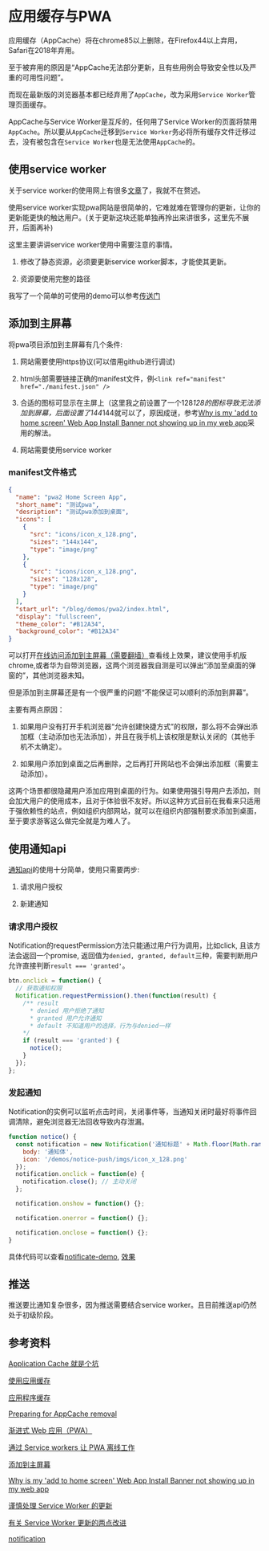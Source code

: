 # 应用缓存与PWA

应用缓存（AppCache）将在chrome85以上删除，在Firefox44以上弃用，Safari在2018年弃用。

至于被弃用的原因是“AppCache无法部分更新，且有些用例会导致安全性以及严重的可用性问题”。

而现在最新版的浏览器基本都已经弃用了`AppCache`，改为采用`Service Worker`管理页面缓存。

AppCache与Service Worker是互斥的，任何用了Service Worker的页面将禁用`AppCache`。所以要从`AppCache`迁移到`Service Worker`务必将所有缓存文件迁移过去，没有被包含在`Service Worker`也是无法使用`AppCache`的。

## 使用service worker

关于service worker的使用网上有很多[文章](https://developer.mozilla.org/zh-CN/docs/Web/Progressive_web_apps/Offline_Service_workers)了，我就不在赘述。

使用service worker实现pwa网站是很简单的，它难就难在管理你的更新，让你的更新能更快的触达用户。(关于更新这块还能单独再拎出来讲很多，这里先不展开，后面再补)

这里主要讲讲service worker使用中需要注意的事情。

1. 修改了静态资源，必须要更新service worker脚本，才能使其更新。

2. 资源要使用完整的路径

我写了一个简单的可使用的demo可以参考[传送门](https://sansui-orz.github.io/blog/demos/pwa/)

## 添加到主屏幕

将pwa项目添加到主屏幕有几个条件:

1. 网站需要使用https协议(可以借用github进行调试)

2. html头部需要链接正确的manifest文件，例`<link ref="manifest" href="./manifest.json" />`

3. 合适的图标可显示在主屏上（这里我之前设置了一个128*128的图标导致无法添加到屏幕，后面设置了144*144就可以了，原因成谜，参考[Why is my 'add to home screen' Web App Install Banner not showing up in my web app](https://stackoverflow.com/questions/43003424/why-is-my-add-to-home-screen-web-app-install-banner-not-showing-up-in-my-web-a)采用的解法。

4. 网站需要使用service worker

### manifest文件格式

```json
{
  "name": "pwa2 Home Screen App",
  "short_name": "测试pwa",
  "desription": "测试pwa添加到桌面",
  "icons": [
    {
      "src": "icons/icon_x_128.png",
      "sizes": "144x144",
      "type": "image/png"
    },
    {
      "src": "icons/icon_x_128.png",
      "sizes": "128x128",
      "type": "image/png"
    }
  ],
  "start_url": "/blog/demos/pwa2/index.html",
  "display": "fullscreen",
  "theme_color": "#B12A34",
  "background_color": "#B12A34"
}
```

可以打开[在线访问添加到主屏幕（需要翻墙）](https://sansui-orz.github.io/blog/demos/pwa2/)查看线上效果，建议使用手机版chrome,或者华为自带浏览器，这两个浏览器我自测是可以弹出“添加至桌面的弹窗的”，其他浏览器未知。

但是添加到主屏幕还是有一个很严重的问题“不能保证可以顺利的添加到屏幕”。

主要有两点原因：

1. 如果用户没有打开手机浏览器“允许创建快捷方式”的权限，那么将不会弹出添加框（主动添加也无法添加），并且在我手机上该权限是默认关闭的（其他手机不太确定）。

2. 如果用户添加到桌面之后再删除，之后再打开网站也不会弹出添加框（需要主动添加）。

这两个场景都很隐藏用户添加应用到桌面的行为。如果使用强引导用户去添加，则会加大用户的使用成本，且对于体验很不友好。所以这种方式目前在我看来只适用于强依赖性的站点，例如组织内部网站，就可以在组织内部强制要求添加到桌面，至于要求游客这么做完全就是为难人了。

## 使用通知api

[通知api](https://developer.mozilla.org/zh-CN/docs/Web/API/notification)的使用十分简单，使用只需要两步:

1. 请求用户授权

2. 新建通知

### 请求用户授权

Notification的requestPermission方法只能通过用户行为调用，比如click, 且该方法会返回一个promise, 返回值为`denied, granted, default`三种，需要判断用户允许直接判断`result === 'granted'`。

```js
btn.onclick = function() {
  // 获取通知权限
  Notification.requestPermission().then(function(result) {
    /** result
      * denied 用户拒绝了通知
      * granted 用户允许通知
      * default 不知道用户的选择，行为与denied一样
    */
    if (result === 'granted') {
      notice();
    }
  });
};
```

### 发起通知

Notification的实例可以监听点击时间，关闭事件等，当通知关闭时最好将事件回调清除，避免浏览器无法回收导致内存泄漏。

```js
function notice() {
  const notification = new Notification('通知标题' + Math.floor(Math.random() * 100), {
    body: '通知体',
    icon: '/demos/notice-push/imgs/icon_x_128.png'
  });
  notification.onclick = function(e) {
    notification.close(); // 主动关闭
  };

  notification.onshow = function() {};

  notification.onerror = function() {};

  notification.onclose = function() {};
}
```

具体代码可以查看[notificate-demo](../demos/notice-push/notice.html), [效果](https://sansui-orz.github.io/blog/demos/notice-push/notice.html)

## 推送

推送要比通知复杂很多，因为推送需要结合service worker。且目前推送api仍然处于初级阶段。

## 参考资料

[Application Cache 就是个坑](http://zoomzhao.github.io/2012/11/11/application-cache-is-a-douchebag/)

[使用应用缓存](https://developer.mozilla.org/zh-CN/docs/Web/HTML/Using_the_application_cache)

[应用程序缓存](https://www.chromestatus.com/feature/6192449487634432)

[Preparing for AppCache removal](https://web.dev/appcache-removal/)

[渐进式 Web 应用（PWA）](https://developer.mozilla.org/zh-CN/docs/Web/Progressive_web_apps)

[通过 Service workers 让 PWA 离线工作](https://developer.mozilla.org/zh-CN/docs/Web/Progressive_web_apps/Offline_Service_workers)

[添加到主屏幕](https://developer.mozilla.org/zh-CN/docs/Web/Progressive_web_apps/%E6%B7%BB%E5%8A%A0%E5%88%B0%E4%B8%BB%E5%B1%8F%E5%B9%95)

[Why is my 'add to home screen' Web App Install Banner not showing up in my web app](https://stackoverflow.com/questions/43003424/why-is-my-add-to-home-screen-web-app-install-banner-not-showing-up-in-my-web-a)

[谨慎处理 Service Worker 的更新](https://juejin.im/post/6844903792522035208)

[有关 Service Worker 更新的两点改进](https://github.com/lavas-project/lavas/issues/212)

[notification](https://developer.mozilla.org/zh-CN/docs/Web/API/notification)
